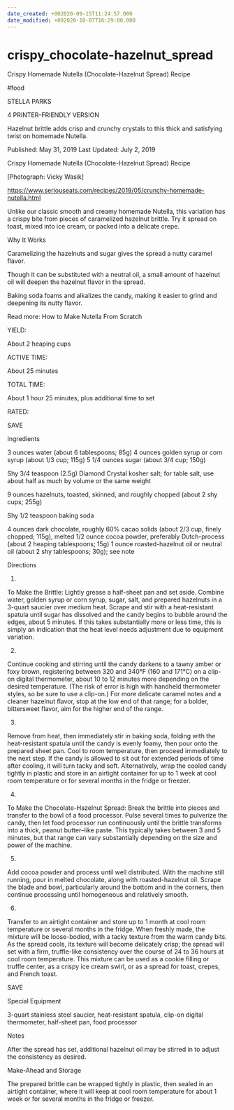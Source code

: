 ```yaml
---
date_created: +002020-09-15T11:24:57.000
date_modified: +002020-10-07T16:29:00.000
---
```


# crispy_chocolate-hazelnut_spread

Crispy Homemade Nutella (Chocolate-Hazelnut Spread) Recipe

#food

STELLA PARKS

4 PRINTER-FRIENDLY VERSION

Hazelnut brittle adds crisp and crunchy crystals to this thick and satisfying twist on homemade Nutella.

Published: May 31, 2019 Last Updated: July 2, 2019

Crispy Homemade Nutella (Chocolate-Hazelnut Spread) Recipe

[Photograph: Vicky Wasik]

https://www.seriouseats.com/recipes/2019/05/crunchy-homemade-nutella.html

Unlike our classic smooth and creamy homemade Nutella, this variation has a crispy bite from pieces of caramelized hazelnut brittle. Try it spread on toast, mixed into ice cream, or packed into a delicate crepe.

Why It Works

Caramelizing the hazelnuts and sugar gives the spread a nutty caramel flavor.

Though it can be substituted with a neutral oil, a small amount of hazelnut oil will deepen the hazelnut flavor in the spread.

Baking soda foams and alkalizes the candy, making it easier to grind and deepening its nutty flavor.

Read more: How to Make Nutella From Scratch

YIELD:

About 2 heaping cups

ACTIVE TIME:

About 25 minutes

TOTAL TIME:

About 1 hour 25 minutes, plus additional time to set

RATED:

    
 SAVE

Ingredients

3 ounces water (about 6 tablespoons; 85g)
4 ounces golden syrup or corn syrup (about 1/3 cup; 115g)
5 1/4 ounces sugar (about 3/4 cup; 150g)

Shy 3/4 teaspoon (2.5g) Diamond Crystal kosher salt; for table salt, use about half as much by volume or the same weight

9 ounces hazelnuts, toasted, skinned, and roughly chopped (about 2 shy cups; 255g)

Shy 1/2 teaspoon baking soda

4 ounces dark chocolate, roughly 60% cacao solids (about 2/3 cup, finely chopped; 115g), melted
1/2 ounce cocoa powder, preferably Dutch-process (about 2 heaping tablespoons; 15g)
1 ounce roasted-hazelnut oil or neutral oil (about 2 shy tablespoons; 30g); see note

Directions

1.

To Make the Brittle: Lightly grease a half-sheet pan and set aside. Combine water, golden syrup or corn syrup, sugar, salt, and prepared hazelnuts in a 3-quart saucier over medium heat. Scrape and stir with a heat-resistant spatula until sugar has dissolved and the candy begins to bubble around the edges, about 5 minutes. If this takes substantially more or less time, this is simply an indication that the heat level needs adjustment due to equipment variation.

2.

Continue cooking and stirring until the candy darkens to a tawny amber or foxy brown, registering between 320 and 340°F (160 and 171°C) on a clip-on digital thermometer, about 10 to 12 minutes more depending on the desired temperature. (The risk of error is high with handheld thermometer styles, so be sure to use a clip-on.) For more delicate caramel notes and a cleaner hazelnut flavor, stop at the low end of that range; for a bolder, bittersweet flavor, aim for the higher end of the range.

3.

Remove from heat, then immediately stir in baking soda, folding with the heat-resistant spatula until the candy is evenly foamy, then pour onto the prepared sheet pan. Cool to room temperature, then proceed immediately to the next step. If the candy is allowed to sit out for extended periods of time after cooling, it will turn tacky and soft. Alternatively, wrap the cooled candy tightly in plastic and store in an airtight container for up to 1 week at cool room temperature or for several months in the fridge or freezer.

4.

To Make the Chocolate-Hazelnut Spread: Break the brittle into pieces and transfer to the bowl of a food processor. Pulse several times to pulverize the candy, then let food processor run continuously until the brittle transforms into a thick, peanut butter–like paste. This typically takes between 3 and 5 minutes, but that range can vary substantially depending on the size and power of the machine.

5.

Add cocoa powder and process until well distributed. With the machine still running, pour in melted chocolate, along with roasted-hazelnut oil. Scrape the blade and bowl, particularly around the bottom and in the corners, then continue processing until homogeneous and relatively smooth.

6.

Transfer to an airtight container and store up to 1 month at cool room temperature or several months in the fridge. When freshly made, the mixture will be loose-bodied, with a tacky texture from the warm candy bits. As the spread cools, its texture will become delicately crisp; the spread will set with a firm, truffle-like consistency over the course of 24 to 36 hours at cool room temperature. This mixture can be used as a cookie filling or truffle center, as a crispy ice cream swirl, or as a spread for toast, crepes, and French toast.

 SAVE

Special Equipment

3-quart stainless steel saucier, heat-resistant spatula, clip-on digital thermometer, half-sheet pan, food processor

Notes

After the spread has set, additional hazelnut oil may be stirred in to adjust the consistency as desired.

Make-Ahead and Storage

The prepared brittle can be wrapped tightly in plastic, then sealed in an airtight container, where it will keep at cool room temperature for about 1 week or for several months in the fridge or freezer.

